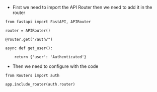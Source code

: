 - First we need to import the API Router then we need to add it in the router
```
from fastapi import FastAPI, APIRouter

router = APIRouter()

@router.get("/auth/")

async def get_user():

    return {'user': 'Authenticated'}
```

- Then we need to configure with the code
```
from Routers import auth

app.include_router(auth.router)
```
